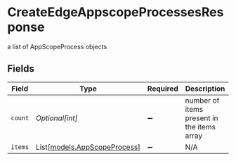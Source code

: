# CreateEdgeAppscopeProcessesResponse

a list of AppScopeProcess objects


## Fields

| Field                                                        | Type                                                         | Required                                                     | Description                                                  |
| ------------------------------------------------------------ | ------------------------------------------------------------ | ------------------------------------------------------------ | ------------------------------------------------------------ |
| `count`                                                      | *Optional[int]*                                              | :heavy_minus_sign:                                           | number of items present in the items array                   |
| `items`                                                      | List[[models.AppScopeProcess](../models/appscopeprocess.md)] | :heavy_minus_sign:                                           | N/A                                                          |